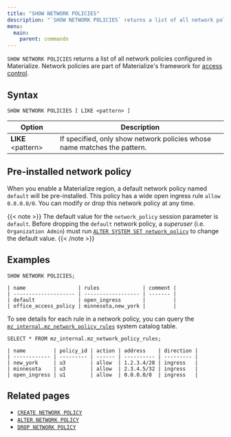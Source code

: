 ```yaml
---
title: "SHOW NETWORK POLICIES"
description: "`SHOW NETWORK POLICIES` returns a list of all network policies configured in Materialize."
menu:
  main:
    parent: commands
---
```


`SHOW NETWORK POLICIES` returns a list of all network policies configured in
Materialize. Network policies are part of Materialize's framework for
[access control](/security/access-control/).

## Syntax

```mzsql
SHOW NETWORK POLICIES [ LIKE <pattern> ]
```

Option                     | Description
---------------------------|------------
**LIKE** \<pattern\>       | If specified, only show network policies whose name matches the pattern.

## Pre-installed network policy

When you enable a Materialize region, a default network policy named `default`
will be pre-installed. This policy has a wide open ingress rule `allow
0.0.0.0/0`. You can modify or drop this network policy at any time.

{{< note >}}
The default value for the `network_policy` session parameter is `default`.
Before dropping the `default` network policy, a _superuser_ (i.e. `Organization
Admin`) must run [`ALTER SYSTEM SET network_policy`](/sql/alter-system-set) to
change the default value.
{{< /note >}}

## Examples

```mzsql
SHOW NETWORK POLICIES;
```
```nofmt
| name                 | rules              | comment |
| -------------------- | ------------------ | ------- |
| default              | open_ingress       |         |
| office_access_policy | minnesota,new_york |         |
```

To see details for each rule in a network policy, you can query the
[`mz_internal.mz_network_policy_rules`](/sql/system-catalog/mz_internal/#mz_network_policy_rules)
system catalog table.

```mzsql
SELECT * FROM mz_internal.mz_network_policy_rules;
```
```nofmt
| name         | policy_id | action | address    | direction |
| ------------ | --------- | ------ | ---------- | --------- |
| new_york     | u3        | allow  | 1.2.3.4/28 | ingress   |
| minnesota    | u3        | allow  | 2.3.4.5/32 | ingress   |
| open_ingress | u1        | allow  | 0.0.0.0/0  | ingress   |
```

## Related pages

- [`CREATE NETWORK POLICY`](../create-network-policy)
- [`ALTER NETWORK POLICY`](../alter-network-policy)
- [`DROP NETWORK POLICY`](../drop-network-policy)
